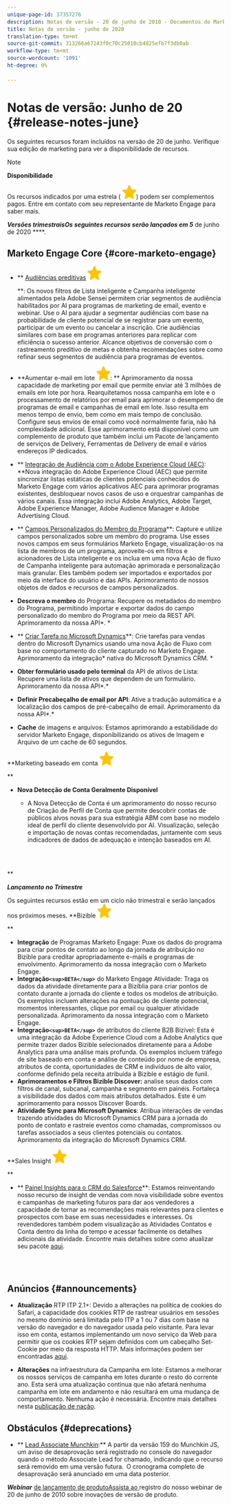 ```yaml
---
unique-page-id: 37357276
description: Notas de versão - 20 de junho de 2010 - Documentos do Marketing - Documentação do produto
title: Notas de versão - junho de 2020
translation-type: tm+mt
source-git-commit: 313266a67243f0c70c25010cb4825efb7f3db0ab
workflow-type: tm+mt
source-wordcount: '1091'
ht-degree: 0%

---
```



# Notas de versão: Junho de 20 {#release-notes-june}

Os seguintes recursos foram incluídos na versão de 20 de junho. Verifique sua edição de marketing para ver a disponibilidade de recursos.

>[!NOTE]
>
>**Disponibilidade**
>
>Os recursos indicados por uma estrela ( ![(star)](assets/star-yellow.svg)) podem ser complementos pagos. Entre em contato com seu representante de Marketo Engage para saber mais.

***Versões trimestraisOs seguintes recursos serão lançados em 5*** de junho de 2020 ****.

## Marketo Engage Core {#core-marketo-engage}

* ** [Audiências preditivas](https://help.marketo.com/hc/en-us/articles/360045746253) ![(star)](assets/star-yellow.svg)

   **: Os novos filtros de Lista inteligente e Campanha inteligente alimentados pela Adobe Sensei permitem criar segmentos de audiência habilitados por AI para programas de marketing de email, evento e webinar. Use o AI para ajudar a segmentar audiências com base na probabilidade de cliente potencial de se registrar para um evento, participar de um evento ou cancelar a inscrição. Crie audiências similares com base em programas anteriores para replicar com eficiência o sucesso anterior. Alcance objetivos de conversão com o rastreamento preditivo de metas e obtenha recomendações sobre como refinar seus segmentos de audiência para programas de eventos.
* **Aumentar e-mail em lote ![(star)](assets/star-yellow.svg): ** Aprimoramento da nossa capacidade de marketing por email que permite enviar até 3 milhões de emails em lote por hora. Rearquitetamos nossa campanha em lote e o processamento de relatórios por email para aprimorar o desempenho de programas de email e campanhas de email em lote. Isso resulta em menos tempo de envio, bem como em mais tempo de conclusão. Configure seus envios de email como você normalmente faria, não há complexidade adicional. Esse aprimoramento está disponível como um complemento de produto que também inclui um Pacote de lançamento de serviços de Delivery, Ferramentas de Delivery de email e vários endereços IP dedicados.
* ** [Integração de Audiência com o Adobe Experience Cloud (AEC)](https://docs.marketo.com/x/ogI6Ag): **Nova integração do Adobe Experience Cloud (AEC) que permite sincronizar listas estáticas de clientes potenciais conhecidos do Marketo Engage com vários aplicativos AEC para aprimorar programas existentes, desbloquear novos casos de uso e orquestrar campanhas de vários canais. Essa integração inclui Adobe Analytics, Adobe Target, Adobe Experience Manager, Adobe Audience Manager e Adobe Advertising Cloud.
* ** [Campos Personalizados do Membro do Programa](https://docs.marketo.com/x/MQA6Ag)**: Capture e utilize campos personalizados sobre um membro do programa. Use esses novos campos em seus formulários Marketo Engage, visualização-os na lista de membros de um programa, aproveite-os em filtros e acionadores de Lista inteligente e os inclua em uma nova Ação de fluxo de Campanha inteligente para automação aprimorada e personalização mais granular. Eles também podem ser importados e exportados por meio da interface do usuário e das APIs. Aprimoramento de nossos objetos de dados e recursos de campos personalizados.
* **Descreva o membro** do Programa: Recupere os metadados do membro do Programa, permitindo importar e exportar dados do campo personalizado do membro do Programa por meio da REST API. Aprimoramento da nossa API*. *

* ** [Criar Tarefa no Microsoft Dynamics](https://docs.marketo.com/x/jQM6Ag)**: Crie tarefas para vendas dentro do Microsoft Dynamics usando uma nova Ação de Fluxo com base no comportamento do cliente capturado no Marketo Engage. Aprimoramento da integração* nativa do Microsoft Dynamics CRM. *

* **Obter formulário usado pelo terminal** da API de ativos de Lista: Recupere uma lista de ativos que dependem de um formulário. Aprimoramento da nossa API*.*

* **Definir Precabeçalho de email por API**: Ative a tradução automática e a localização dos campos de pré-cabeçalho de email. Aprimoramento da nossa API*.*

* **Cache** de imagens e arquivos: Estamos aprimorando a estabilidade do servidor Marketo Engage, disponibilizando os ativos de Imagem e Arquivo de um cache de 60 segundos.

**Marketing baseado em conta ![(star)](assets/star-yellow.svg)

**

* **Nova Detecção de Conta Geralmente Disponível**

   * A Nova Detecção de Conta é um aprimoramento do nosso recurso de Criação de Perfil de Conta que permite descobrir contas de públicos alvos novas para sua estratégia ABM com base no modelo ideal de perfil do cliente desenvolvido por AI. Visualização, seleção e importação de novas contas recomendadas, juntamente com seus indicadores de dados de adequação e intenção baseados em AI.

<br> 

**

***Lançamento no Trimestre***

Os seguintes recursos estão em um ciclo não trimestral e serão lançados nos próximos meses.
**Bizible ![(star)](assets/star-yellow.svg)

**

* **Integração** de Programas Marketo Engage: Puxe os dados do programa para criar pontos de contato ao longo da jornada de atribuição no Bizible para creditar apropriadamente e-mails e programas de envolvimento. Aprimoramento da nossa integração com o Marketo Engage.
* **Integração`<sup>BETA</sup>`** do Marketo Engage Atividade: Traga os dados da atividade diretamente para a Bizíblia para criar pontos de contato durante a jornada do cliente e todos os modelos de atribuição. Os exemplos incluem alterações na pontuação de cliente potencial, momentos interessantes, clique por email ou qualquer atividade personalizada. Aprimoramento da nossa integração com o Marketo Engage.
* **Integração`<sup>BETA</sup>`** de atributos do cliente B2B Bizível: Esta é uma integração da Adobe Experience Cloud com a Adobe Analytics que permite trazer dados Bizible selecionados diretamente para a Adobe Analytics para uma análise mais profunda. Os exemplos incluem tráfego de site baseado em conta e análise de conteúdo por nome de empresa, atributos de conta, oportunidades de CRM e indivíduos de alto valor, conforme definido pela receita atribuída à Bizible e estágio de funil.
* **Aprimoramentos e Filtros Bizible Discover:** analise seus dados com filtros de canal, subcanal, campanha e segmento em painéis. Fortaleça a visibilidade dos dados com mais atributos detalhados. Este é um aprimoramento para nossos Discover Boards.
* **Atividade Sync para Microsoft Dynamics**: Atribua interações de vendas trazendo atividades do Microsoft Dynamics CRM para a jornada do ponto de contato e rastreie eventos como chamadas, compromissos ou tarefas associados a seus clientes potenciais ou contatos. Aprimoramento da integração do Microsoft Dynamics CRM.

**Sales Insight ![(star)](assets/star-yellow.svg)

**

* ** [Painel Insights para o CRM do Salesforce](https://docs.marketo.com/x/EoGMAg)**: Estamos reinventando nosso recurso de insight de vendas com nova visibilidade sobre eventos e campanhas de marketing futuros para dar aos vendedores a capacidade de tornar as recomendações mais relevantes para clientes e prospectos com base em suas necessidades e interesses. Os revendedores também podem visualização as Atividades Contatos e Conta dentro da linha do tempo e acessar facilmente os detalhes adicionais da atividade. Encontre mais detalhes sobre como atualizar seu pacote [aqui](https://docs.marketo.com/x/F4GMAg).

<br> 

## Anúncios {#announcements}

* **Atualização** RTP ITP 2.1+: Devido a alterações na política de cookies do Safari, a capacidade dos cookies RTP de rastrear usuários em sessões no mesmo domínio será limitada pelo ITP a 1 ou 7 dias com base na versão do navegador e do navegador usada pelo visitante. Para levar isso em conta, estamos implementando um novo serviço da Web para permitir que os cookies RTP sejam definidos com um cabeçalho Set-Cookie por meio da resposta HTTP. Mais informações podem ser encontradas [aqui](https://nation.marketo.com/t5/Knowledgebase/Browser-Cookie-Updates-How-Marketo-RTP-Is-Affected/ta-p/299603).

* **Alterações** na infraestrutura da Campanha em lote: Estamos a melhorar os nossos serviços de campanha em lotes durante o resto do corrente ano. Esta será uma atualização contínua que não afetará nenhuma campanha em lote em andamento e não resultará em uma mudança de comportamento. Nenhuma ação é necessária. Encontre mais detalhes nesta [publicação de nação](https://nation.marketo.com/t5/Product-Documents/Batch-Campaign-Processing-Infrastructure-Update/ta-p/301374).

## Obstáculos {#deprecations}

* ** [Lead Associate Munchkin](https://developers.marketo.com/blog/deprecation-of-munchkin-associate-lead-method/):** A partir da versão 159 do Munchkin JS, um aviso de desaprovação será registrado no console do navegador quando o método Associate Lead for chamado, indicando que o recurso será removido em uma versão futura.  O cronograma completo de desaprovação será anunciado em uma data posterior.

***Webinar*** [de lançamento de produtoAssista ao ](https://engage.marketo.com/June-Release-2020-On-Demand.html) registro do nosso webinar de 20 de junho de 2010 sobre inovações de versão de produto.

